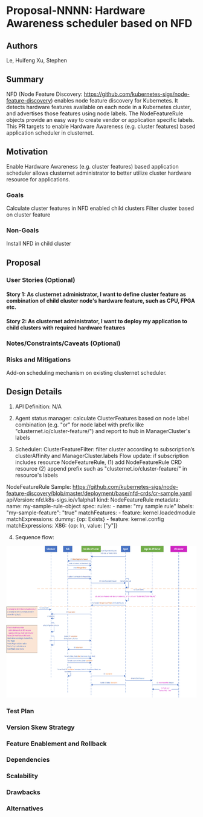 # Proposal-NNNN: Hardware Awareness scheduler based on NFD 

## Authors

Le, Huifeng
Xu, Stephen

## Summary

NFD (Node Feature Discovery: https://github.com/kubernetes-sigs/node-feature-discovery) enables node feature discovery for Kubernetes. It detects hardware features available on each node in a Kubernetes cluster, and advertises those features using node labels. The NodeFeatureRule objects provide an easy way to create vendor or application specific labels. This PR targets to enable Hardware Awareness (e.g. cluster features) based application scheduler in clusternet.

## Motivation

Enable Hardware Awareness (e.g. cluster features) based application scheduler allows clusternet administrator to better utilize cluster hardware resource for applications.

### Goals

Calculate cluster features in NFD enabled child clusters
Filter cluster based on cluster feature

### Non-Goals
Install NFD in child cluster

## Proposal

### User Stories (Optional)

#### Story 1: As clusternet administrator, I want to define cluster feature as combination of child cluster node's hardware feature, such as CPU, FPGA etc.

#### Story 2: As clusternet administrator, I want to deploy my application to child clusters with required hardware features

### Notes/Constraints/Caveats (Optional)

### Risks and Mitigations

Add-on scheduling mechanism on existing clusternet scheduler. 

## Design Details

1. API Definition:
N/A

2. Agent
status manager: calculate ClusterFeatures based on node label combination (e.g. "or" for node label with prefix like "clusternet.io/cluster-feature/") and report to hub in ManagerCluster's labels

3. Scheduler:
ClusterFeatureFilter: filter cluster according to subscription’s clusterAffinity and ManagerCluster.labels
Flow update: 
  if subscription includes resource NodeFeatureRule, (1) add NodeFeatureRule CRD resource (2) append prefix such as "clusternet.io/cluster-feature/" in resource's labels

NodeFeatureRule Sample: https://github.com/kubernetes-sigs/node-feature-discovery/blob/master/deployment/base/nfd-crds/cr-sample.yaml
apiVersion: nfd.k8s-sigs.io/v1alpha1
kind: NodeFeatureRule
metadata:
  name: my-sample-rule-object
spec:
  rules:
    - name: "my sample rule"
      labels:
        "my-sample-feature": "true"
      matchFeatures:
        - feature: kernel.loadedmodule
          matchExpressions:
            dummy: {op: Exists}
        - feature: kernel.config
          matchExpressions:
            X86: {op: In, value: ["y"]}

4. Sequence flow:
<img src="./ha-nfd.png" height="400" />

### Test Plan

### Version Skew Strategy

### Feature Enablement and Rollback

### Dependencies

### Scalability

### Drawbacks

### Alternatives